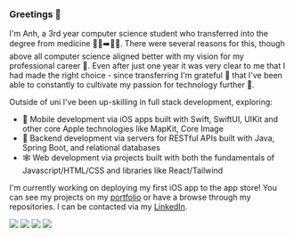 ### Greetings 👋

I'm Anh, a 3rd year computer science student who transferred into the degree from medicine 👨‍⚕️➡️👨‍💻. There were several reasons for this, though above all computer science aligned better with my vision for my professional career 🧐. Even after just one year it was very clear to me that I had made the right choice - since transferring I'm grateful 🙏 that I've been able to constantly to cultivate my passion for technology further 🤩.

Outside of uni I've been up-skilling in full stack development, exploring:
- 📱 Mobile development via iOS apps built with Swift, SwiftUI, UIKit and other core Apple technologies like MapKit, Core Image
- 🍑 Backend development via servers for RESTful APIs built with Java, Spring Boot, and relational databases 
- 🕸️ Web development via projects built with both the fundamentals of Javascript/HTML/CSS and libraries like React/Tailwind

I'm currently working on deploying my first iOS app to the app store! You can see my projects on my [portfolio](https://4nhus.github.io/portfolio/) or have a browse through my repositories. I can be contacted via my [LinkedIn](https://www.linkedin.com/in/anh-nguyen-41870b156/).

<!--
**4nhus/4nhus** is a ✨ _special_ ✨ repository because its `README.md` (this file) appears on your GitHub profile.

Here are some ideas to get you started:

- 🔭 I’m currently working on ...
- 🌱 I’m currently learning ...
- 👯 I’m looking to collaborate on ...
- 🤔 I’m looking for help with ...
- 💬 Ask me about ...
- 📫 How to reach me: ...
- 😄 Pronouns: ...
- ⚡ Fun fact: ...
-->

<img src="https://github.com/4nhus/github-stats/blob/master/generated/overview.svg#gh-dark-mode-only" />
<img src="https://github.com/4nhus/github-stats/blob/master/generated/languages.svg#gh-dark-mode-only" />
<img src="https://github.com/4nhus/github-stats/blob/master/generated/overview.svg#gh-light-mode-only" />
<img src="https://github.com/4nhus/github-stats/blob/master/generated/languages.svg#gh-light-mode-only" />
